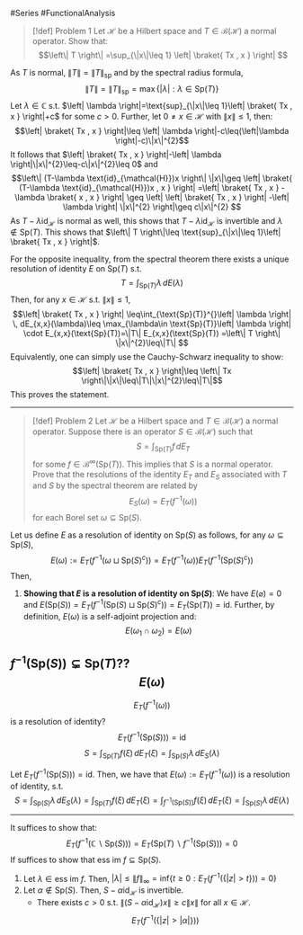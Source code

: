 #Series #FunctionalAnalysis 

> [!def] Problem 1
> Let $\mathcal{H}$ be a Hilbert space and $T\in \mathcal{B}(\mathcal{H})$ a normal operator. Show that: $$\left\| T \right\| =\sup_{\|x\|\leq 1} \left| \braket{ Tx , x }  \right| $$

As $T$ is normal, $\|T\|=\|T\|_{\text{sp}}$ and by the spectral radius formula, $$\left\| T \right\| =\left\| T \right\| _{\text{sp}}=\max\{ \left| \lambda \right| :\lambda\in \text{Sp}(T)\}$$Let $\lambda\in \mathbb{C}$ s.t. $\left| \lambda \right|=\text{sup}_{\|x\|\leq 1}\left| \braket{ Tx , x } \right|+c$ for some $c>0$. Further, let $0\neq x\in \mathcal{H}$ with $\|x\|\leq 1$,  then:$$\left| \braket{ Tx , x } \right|\leq \left| \lambda \right|-c\leq(\left|\lambda \right|-c)\|x\|^{2}$$ It follows that $\left| \braket{ Tx , x } \right|-\left| \lambda \right|\|x\|^{2}\leq-c\|x\|^{2}\leq 0$ and  $$\left\| (T-\lambda \text{id}_{\mathcal{H}})x \right\| \|x\|\geq \left| \braket{ (T-\lambda \text{id}_{\mathcal{H}})x , x }  \right| =\left| \braket{ Tx , x } -\lambda \braket{ x , x }  \right| \geq \left| \left| \braket{ Tx , x } \right|  -\left| \lambda \right| \|x\|^{2} \right|\geq c\|x\|^{2} $$As $T-\lambda \text{id}_{\mathcal{H}}$ is normal as well, this shows that $T-\lambda \text{id}_{\mathcal{H}}$ is invertible and $\lambda\notin \text{Sp}(T)$. This shows that $\left\| T \right\|\leq \text{sup}_{\|x\|\leq 1}\left| \braket{ Tx , x } \right|$. 

For the opposite inequality, from the spectral theorem there exists a unique resolution of identity $E$ on $\text{Sp}(T)$ s.t. $$T=\int_{\text{Sp}(T)}^{} \lambda \, dE(\lambda) $$Then, for any $x\in \mathcal{H}$ s.t. $\|x\|\leq 1$,$$\left| \braket{ Tx , x } \right|  \leq\int_{\text{Sp}(T)}^{}\left| \lambda \right|  \, dE_{x,x}(\lambda)\leq \max_{\lambda\in \text{Sp}(T)}\left| \lambda \right| \cdot E_{x,x}(\text{Sp}(T))=\|T\| E_{x,x}(\text{Sp}(T)) =\left\| T \right\| \|x\|^{2}\leq\|T\| $$
Equivalently, one can simply use the Cauchy-Schwarz inequality to show: $$\left| \braket{ Tx , x } \right|\leq \left\| Tx \right\|\|x\|\leq\|T\|\|x\|^{2}\leq\|T\|$$This proves the statement.

---
> [!def] Problem 2
> Let $\mathcal{H}$ be a Hilbert space and $T\in \mathcal{B}(\mathcal{H})$ a normal operator. Suppose there is an operator $S\in \mathcal{B}(\mathcal{H})$ such that $$S=\int_{\text{Sp}(T)}^{} f \, dE_{T}$$ for some $f\in\mathcal{B}^\infty(\text{Sp}(T))$. This implies that $S$ is a normal operator. Prove that the resolutions of the identity $E_{T}$ and $E_{S}$ associated with $T$ and $S$ by the spectral theorem are related by $$E_{S}(\omega)=E_{T}(f^{-1}(\omega))$$ for each Borel set $\omega \subseteq \text{Sp}(S)$.

Let us define $E$ as a resolution of identity on $\text{Sp}(S)$ as follows, for any $\omega \subseteq \text{Sp}(S)$, $$E(\omega):=E_{T}(f^{-1}(\omega \sqcup  \text{Sp}(S)^c))=E_{T}(f^{-1}(\omega))E_{T}(f^{-1}(\text{Sp}(S)^c))$$Then, 
1. **Showing that $E$ is a resolution of identity on $\text{Sp}(S)$**:
   We have $E(\varnothing)=0$ and $E(\text{Sp}(S))=E_{T}(f^{-1}(\text{Sp}(S)\sqcup \text{Sp}(S)^c))=E_{T}(\text{Sp}(T))=\text{id}$. Further, by definition, $E(\omega)$ is a self-adjoint projection and: $$E(\omega_{1}\cap\omega_{2})=E(\omega)$$

$f^{-1}(\text{Sp}(S))\subsetneq \text{Sp}(T)$??
$$E(\omega)$$
---
$$E_{T}(f^{-1}(\omega))$$ is a resolution of identity? $$E_{T}(f^{-1}(\text{Sp}(S)))=\text{id}$$
$$S=\int_{\text{Sp}(T)}^{} f(\xi) \, dE_{T}(\xi)=\int_{\text{Sp}(S)}\lambda  \, dE_{S}(\lambda)$$

Let $E_{T}(f^{-1}(\text{Sp}(S)))=\text{id}$. Then, we have that $E(\omega):=E_{T}(f^{-1}(\omega))$ is a resolution of identity, s.t. $$S=\int_{\text{Sp}(S)}^{} \lambda \, dE_{S}(\lambda)=\int_{\text{Sp}(T)}f(\xi) \, dE_{T}(\xi)=\int_{f^{-1}(\text{Sp}(S))}f(\xi)  \, dE_{T}(\xi)=\int_{\text{Sp}(S)}^{} \lambda \, dE(\lambda)     $$

---
It suffices to show that:
$$E_{T}(f^{-1}(\mathbb{C} \backslash \text{Sp}(S)))=E_{T}(\text{Sp}(T) \backslash f^{-1}(\text{Sp}(S)))=0$$
If suffices to show that $\text{ess im }f\subseteq \text{Sp}(S)$. 
1. Let $\lambda\in \text{ess im }f$. Then, $\left| \lambda \right|\leq \left\| f \right\|_{\infty}=\text{inf}\{ t\geq 0: E_{T}(f^{-1}(\{ \left| z \right|>t \}))=0 \}$
2. Let $\alpha\notin \text{Sp}(S)$. Then, $S-\alpha \text{id}_{\mathcal{H}}$ is invertible. 
	- There exists $c>0$ s.t. $\|(S-\alpha \text{id}_{\mathcal{H}})x\|\geq c\|x\|$ for all $x\in\mathcal{H}$.$$E_{T}(f^{-1}(\{ \left| z \right| >\left| \alpha \right|  \}))$$